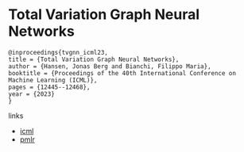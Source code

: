 # Total Variation Graph Neural Networks

```
@inproceedings{tvgnn_icml23,
title = {Total Variation Graph Neural Networks},
author = {Hansen, Jonas Berg and Bianchi, Filippo Maria},
booktitle = {Proceedings of the 40th International Conference on Machine Learning (ICML)},
pages = {12445--12468},
year = {2023}
}
```

links
- [icml](https://icml.cc/Conferences/2023/Schedule?showEvent=24747)
- [pmlr](https://proceedings.mlr.press/v202/hansen23a.html)
